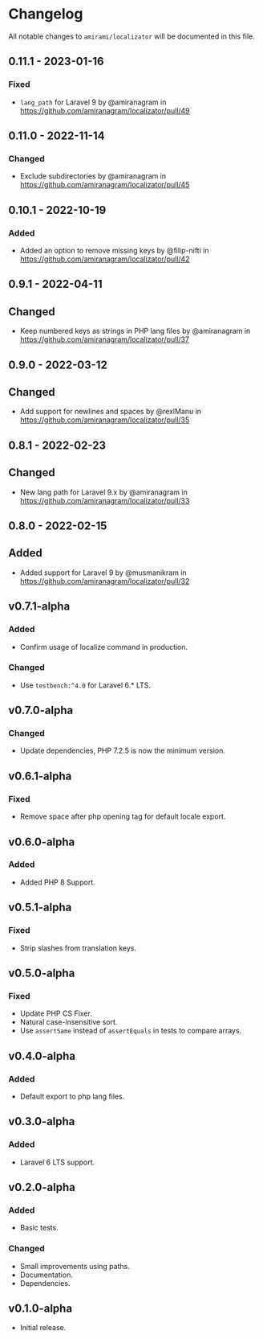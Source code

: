 # Changelog

All notable changes to `amirami/localizator` will be documented in this file.

## 0.11.1 - 2023-01-16

### Fixed

- `lang_path` for Laravel 9 by @amiranagram in https://github.com/amiranagram/localizator/pull/49

## 0.11.0 - 2022-11-14

### Changed

- Exclude subdirectories by @amiranagram in https://github.com/amiranagram/localizator/pull/45

## 0.10.1 - 2022-10-19

### Added

- Added an option to remove missing keys by @filip-nifti in https://github.com/amiranagram/localizator/pull/42

## 0.9.1 - 2022-04-11

## Changed

- Keep numbered keys as strings in PHP lang files by @amiranagram in https://github.com/amiranagram/localizator/pull/37

## 0.9.0 - 2022-03-12

## Changed

- Add support for newlines and spaces by @rexlManu in https://github.com/amiranagram/localizator/pull/35

## 0.8.1 - 2022-02-23

## Changed

- New lang path for Laravel 9.x by @amiranagram in https://github.com/amiranagram/localizator/pull/33

## 0.8.0 - 2022-02-15

## Added

- Added support for Laravel 9 by @musmanikram in https://github.com/amiranagram/localizator/pull/32

## v0.7.1-alpha

### Added

- Confirm usage of localize command in production.

### Changed

- Use `testbench:^4.0` for Laravel 6.* LTS.

## v0.7.0-alpha

### Changed

- Update dependencies, PHP 7.2.5 is now the minimum version.

## v0.6.1-alpha

### Fixed

- Remove space after php opening tag for default locale export.

## v0.6.0-alpha

### Added

- Added PHP 8 Support.

## v0.5.1-alpha

### Fixed

- Strip slashes from translation keys.

## v0.5.0-alpha

### Fixed

- Update PHP CS Fixer.
- Natural case-insensitive sort.
- Use `assertSame` instead of `assertEquals` in tests to compare arrays.

## v0.4.0-alpha

### Added

- Default export to php lang files.

## v0.3.0-alpha

### Added

- Laravel 6 LTS support.

## v0.2.0-alpha

### Added

- Basic tests.

### Changed

- Small improvements using paths.
- Documentation.
- Dependencies.

## v0.1.0-alpha

- Initial release.

